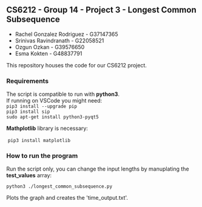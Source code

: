 ## CS6212 - Group 14 - Project 3 - Longest Common Subsequence 

- Rachel Gonzalez Rodriguez - G37147365
- Srinivas Ravindranath - G22058521
- Ozgun Ozkan - G39576650 
- Esma Kokten - G48837791

This repository houses the code for our CS6212 project.

### Requirements

The script is compatible to run with **python3**.   
If running on VSCode you might need:   
  `pip3 install --upgrade pip`  
  `pip3 install sip`  
  `sudo apt-get install python3-pyqt5`   

**Mathplotlib** library is necessary:

​	`pip3 install matplotlib` 

### How to run the program

Run the script only, you can change the input lengths by manuplating the **test_values** array:

`python3 ./longest_common_subsequence.py`

Plots the graph and creates the 'time_output.txt'. 


